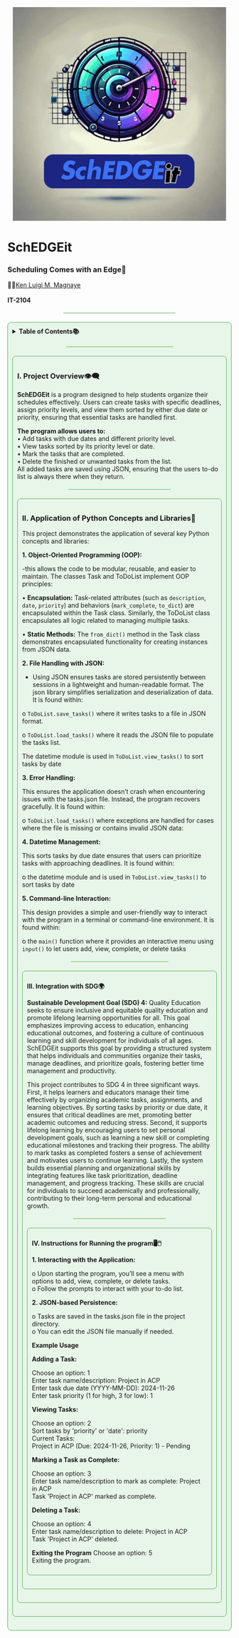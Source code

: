 <p align="center">
  <img src="Images_SchEDGEit/SchEDGEit_logo.jpg" alt="Image Description">
</p>



# SchEDGEit  
### Scheduling Comes with an Edge📝  
🧑‍💻[Ken Luigi M. Magnaye](https://github.com/Kenechimg) <br>  
**IT-2104**
<hr style="width: 50%; height: 1px; background-color: #4CAF50; border: none; margin: 20px auto;">

<div style="border: 1px solid #4CAF50; border-radius: 8px; padding: 10px; background-color: #E8F5E9; margin: 20px 0;">
<details>
<summary><strong> Table of Contents📚 </strong></summary>  

I. Project Overview  
II. Application of Python Concepts and Libraries  
III. Integration with SDG  
IV. Instructions for Running the program 

</details>

 <hr style="width: 50%; height: 1px; background-color: #4CAF50; border: none; margin: 20px auto;">

<div style="border: 1px solid #4CAF50; border-radius: 8px; padding: 10px; background-color: #E8F5E9; margin: 20px 0;">  

### I. Project Overview👁️‍🗨️
**SchEDGEit** is a program designed to help students organize their schedules effectively. Users can create tasks with specific deadlines, assign priority levels, and view them sorted by either due date or priority, ensuring that essential tasks are handled first.  

**The program allows users to:**  
•	Add tasks with due dates and different priority level.  
•	View tasks sorted by its priority level or date.  
•	Mark the tasks that are completed.  
•	Delete the finished or unwanted tasks from the list.  
All added tasks are saved using JSON, ensuring that the users to-do list is always there when they return.

<hr style="width: 50%; height: 1px; background-color: #4CAF50; border: none; margin: 20px auto;">

<div style="border: 1px solid #4CAF50; border-radius: 8px; padding: 10px; background-color: #E8F5E9; margin: 20px 0;">  
  
### II. Application of Python Concepts and Libraries📖  

This project demonstrates the application of several key Python concepts and libraries:  

**1.	Object-Oriented Programming (OOP):**  

-this allows the code to be modular, reusable, and easier to maintain. The classes Task and ToDoList implement OOP principles:  

•	 **Encapsulation:** Task-related attributes (such as ``description``, ``date``, ``priority``) and behaviors (``mark_complete``, ``to_dict``) are encapsulated within the Task class. Similarly, the ToDoList class encapsulates all logic related to managing multiple tasks.  

•	**Static Methods:** The ``from_dict()`` method in the Task class demonstrates encapsulated functionality for creating instances from JSON data.  

**2.	File Handling with JSON:**  

- Using JSON ensures tasks are stored persistently between sessions in a lightweight and human-readable format. The json library simplifies serialization and deserialization of data. It is found within:  

o	``ToDoList.save_tasks()`` where it writes tasks to a file in JSON format.   

o	``ToDoList.load_tasks()`` where it reads the JSON file to populate the tasks list.  

The datetime module is used in ``ToDoList.view_tasks()`` to sort tasks by date  

**3.	Error Handling:**  

This ensures the application doesn’t crash when encountering issues with the tasks.json file. Instead, the program recovers gracefully. It is found within:  

o	``ToDoList.load_tasks()`` where exceptions are handled for cases where the file is missing or contains invalid JSON data:  

**4.	Datetime Management:**  

This sorts tasks by due date ensures that users can prioritize tasks with approaching deadlines. It is found within:  

o	the datetime module and is used in ``ToDoList.view_tasks()`` to sort tasks by date  

**5.	Command-line Interaction:**  

This design provides a simple and user-friendly way to interact with the program in a terminal or command-line environment. It is found within:  

o	the ``main()`` function where it provides an interactive menu using ``input()`` to let users add, view, complete, or delete tasks

<hr style="width: 50%; height: 1px; background-color: #4CAF50; border: none; margin: 20px auto;">

<div style="border: 1px solid #4CAF50; border-radius: 8px; padding: 10px; background-color: #E8F5E9; margin: 20px 0;">  

**III. Integration with SDG🌍**  

**Sustainable Development Goal (SDG) 4:** Quality Education seeks to ensure inclusive and equitable quality education and promote lifelong learning opportunities for all. This goal emphasizes improving access to education, enhancing educational outcomes, and fostering a culture of continuous learning and skill development for individuals of all ages. SchEDGEit supports this goal by providing a structured system that helps individuals and communities organize their tasks, manage deadlines, and prioritize goals, fostering better time management and productivity.  

This project contributes to SDG 4 in three significant ways. First, it helps learners and educators manage their time effectively by organizing academic tasks, assignments, and learning objectives. By sorting tasks by priority or due date, it ensures that critical deadlines are met, promoting better academic outcomes and reducing stress. Second, it supports lifelong learning by encouraging users to set personal development goals, such as learning a new skill or completing educational milestones and tracking their progress. The ability to mark tasks as completed fosters a sense of achievement and motivates users to continue learning. Lastly, the system builds essential planning and organizational skills by integrating features like task prioritization, deadline management, and progress tracking. These skills are crucial for individuals to succeed academically and professionally, contributing to their long-term personal and educational growth.   

<hr style="width: 50%; height: 1px; background-color: #4CAF50; border: none; margin: 20px auto;">

<div style="border: 1px solid #4CAF50; border-radius: 8px; padding: 10px; background-color: #E8F5E9; margin: 20px 0;">

**IV. Instructions for Running the program🖥️🖱️**  

**1. Interacting with the Application:**  

o	Upon starting the program, you’ll see a menu with options to add, view, complete, or delete tasks.  
o	Follow the prompts to interact with your to-do list.  

**2. JSON-based Persistence:**  

o	Tasks are saved in the tasks.json file in the project directory.  
o	You can edit the JSON file manually if needed.  

**Example Usage**  

**Adding a Task:** 

Choose an option: 1  
Enter task name/description: Project in ACP  
Enter task due date (YYYY-MM-DD): 2024-11-26  
Enter task priority (1 for high, 3 for low): 1  

**Viewing Tasks:**  

Choose an option: 2  
Sort tasks by 'priority' or 'date': priority  
Current Tasks:  
Project in ACP (Due: 2024-11-26, Priority: 1) - Pending  

**Marking a Task as Complete:** 

Choose an option: 3  
Enter task name/description to mark as complete: Project in ACP  
Task 'Project in ACP' marked as complete.  

**Deleting a Task:**  

Choose an option: 4  
Enter task name/description to delete: Project in ACP  
Task 'Project in ACP' deleted.  

**Exiting the Program**
Choose an option: 5  
Exiting the program.  


